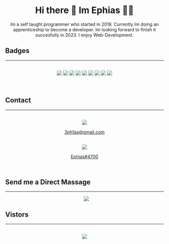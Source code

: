 

<h1 align='center'> Hi there 👋 Im Ephias 👨‍💻 </h1>

<p align='center'> Im a self taught programmer who started in 2018. Currently Im doing an apprenticeship to become a developer. Im looking forward to finish it succesfully in 2023. I enjoy Web-Development.
</p>





## Badges
---
<br/>

<div class='container_badge' align='center'>
<img src="https://img.shields.io/badge/HTML5-E34F26?style=for-the-badge&logo=html5&logoColor=white">
<img src="https://img.shields.io/badge/CSS3-1572B6?style=for-the-badge&logo=css3&logoColor=white">
<img src="https://img.shields.io/badge/JavaScript-323330?style=for-the-badge&logo=javascript&logoColor=F7DF1E">
<img src="https://img.shields.io/badge/Bootstrap-563D7C?style=for-the-badge&logo=bootstrap&logoColor=white">
<img src="https://img.shields.io/badge/MySQL-005C84?style=for-the-badge&logo=mysql&logoColor=white">
<img src="https://img.shields.io/badge/VSCode-0078D4?style=for-the-badge&logo=visual%20studio%20code&logoColor=white">
<img src="https://img.shields.io/badge/C%23-239120?style=for-the-badge&logo=c-sharp&logoColor=white">
<img src="https://img.shields.io/badge/Wix-000?style=for-the-badge&logo=wix&logoColor=white">
<img src="https://img.shields.io/badge/Adobe%20Photoshop-31A8FF?style=for-the-badge&logo=Adobe%20Photoshop&logoColor=black">

</div>

<br>
<br/>

## Contact 
---
<br>
<div class='container_gmail' align='center'>
<img src="https://img.shields.io/badge/Gmail-D14836?style=for-the-badge&logo=gmail&logoColor=white">
<br>

<span>3ph1as@gmail.com</span>
</div>


<br>

<div class="container_discord" align='center'>
<img src="https://img.shields.io/badge/Discord-5865F2?style=for-the-badge&logo=discord&logoColor=white">
<br>

<a href="https://discord.com/users/299575946862657538" > Ephias#4700 </a>
</div>
<br>


## Send me a Direct Massage
---


<div class="container_discord_banner" style="margin-left: 250px;">
    <a href='https://discord.gg/VAR8sutF'>
    <img src="https://discord.c99.nl/widget/theme-1/299575946862657538.png">
    </a>
</div>



## Vistors
---
<br>

<div align='center'>
<img  src="https://hits.seeyoufarm.com/api/count/incr/badge.svg?url=https%3A%2F%2Fgithub.com%2F{Eph1as}1212%2Fhit-counter" >
</div>
